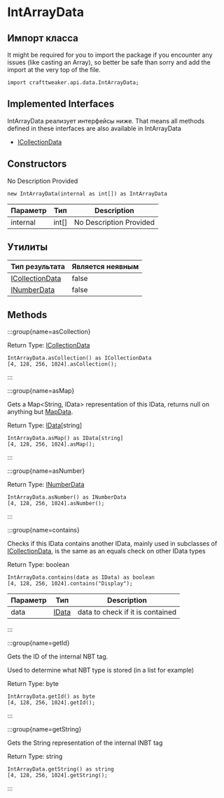 # IntArrayData



## Импорт класса

It might be required for you to import the package if you encounter any issues (like casting an Array), so better be safe than sorry and add the import at the very top of the file.
```zenscript
import crafttweaker.api.data.IntArrayData;
```


## Implemented Interfaces
IntArrayData реализует интерфейсы ниже. That means all methods defined in these interfaces are also available in IntArrayData

- [ICollectionData](/vanilla/api/data/ICollectionData)

## Constructors

No Description Provided
```zenscript
new IntArrayData(internal as int[]) as IntArrayData
```

| Параметр | Тип   | Description             |
| -------- | ----- | ----------------------- |
| internal | int[] | No Description Provided |



## Утилиты

| Тип результата                                       | Является неявным |
| ---------------------------------------------------- | ---------------- |
| [ICollectionData](/vanilla/api/data/ICollectionData) | false            |
| [INumberData](/vanilla/api/data/INumberData)         | false            |

## Methods

:::group{name=asCollection}

Return Type: [ICollectionData](/vanilla/api/data/ICollectionData)

```zenscript
IntArrayData.asCollection() as ICollectionData
[4, 128, 256, 1024].asCollection();
```

:::

:::group{name=asMap}

Gets a Map<String, IData> representation of this IData, returns null on anything but [MapData](/vanilla/api/data/MapData).

Return Type: [IData](/vanilla/api/data/IData)[string]

```zenscript
IntArrayData.asMap() as IData[string]
[4, 128, 256, 1024].asMap();
```

:::

:::group{name=asNumber}

Return Type: [INumberData](/vanilla/api/data/INumberData)

```zenscript
IntArrayData.asNumber() as INumberData
[4, 128, 256, 1024].asNumber();
```

:::

:::group{name=contains}

Checks if this IData contains another IData, mainly used in subclasses of [ICollectionData](/vanilla/api/data/ICollectionData), is the same as an equals check on other IData types

Return Type: boolean

```zenscript
IntArrayData.contains(data as IData) as boolean
[4, 128, 256, 1024].contains("Display");
```

| Параметр | Тип                              | Description                      |
| -------- | -------------------------------- | -------------------------------- |
| data     | [IData](/vanilla/api/data/IData) | data to check if it is contained |


:::

:::group{name=getId}

Gets the ID of the internal NBT tag.

 Used to determine what NBT type is stored (in a list for example)

Return Type: byte

```zenscript
IntArrayData.getId() as byte
[4, 128, 256, 1024].getId();
```

:::

:::group{name=getString}

Gets the String representation of the internal INBT tag

Return Type: string

```zenscript
IntArrayData.getString() as string
[4, 128, 256, 1024].getString();
```

:::



